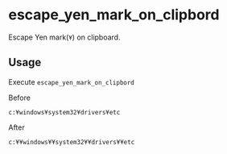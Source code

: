 # escape_yen_mark_on_clipbord

Escape Yen mark(`¥`) on clipboard.

## Usage

Execute `escape_yen_mark_on_clipbord`

Before
```
c:¥windows¥system32¥drivers¥etc
```

After
```
c:¥¥windows¥¥system32¥¥drivers¥¥etc
```
